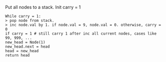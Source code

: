 Put all nodes to a stack. Init carry = 1
```
While carry = 1:
> pop node from stack.
> inc node.val by 1. if node.val = 9, node.val = 0. otherwise, carry = 0
if carry = 1 # still carry 1 after inc all current nodes, cases like 99, 999, ...
new_head = Node(1)
new_head.next = head
head = new_head
return head
```